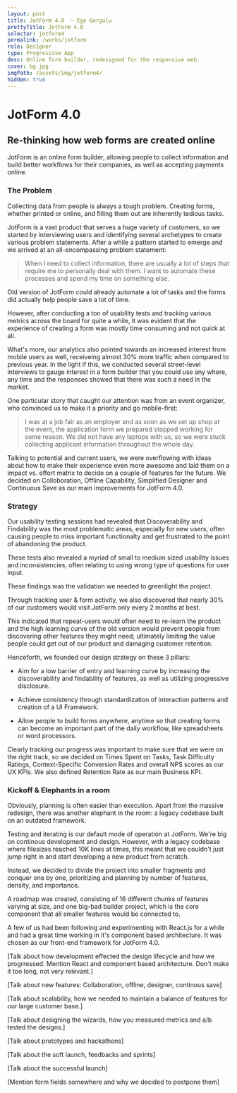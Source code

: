 ```yaml
---
layout: post
title: JotForm 4.0  — Ege Gorgulu
prettyTitle: JotForm 4.0
selector: jotform4
permalink: /works/jotform
role: Designer
type: Progressive App
desc: Online form builder, redesigned for the responsive web.
cover: bg.jpg
imgPath: /assets/img/jotform4/
hidden: true
---
```


# JotForm 4.0

## Re-thinking how web forms are created online

JotForm is an online form builder, allowing people to collect information and build better workflows for their companies, as well as accepting payments online.

### The Problem

Collecting data from people is always a tough problem. Creating forms, whether printed or online, and filling them out are inherently tedious tasks. 

JotForm is a vast product that serves a huge variety of customers, so we started by interviewing users and identifying several archetypes to create various problem statements. After a while a pattern started to emerge and we arrived at an all-encompassing problem statement:

> When I need to collect information, there are usually a lot of steps that require me to personally deal with them. I want to automate these processes and spend my time on something else.

Old version of JotForm could already automate a lot of tasks and the forms did actually help people save a lot of time. 

However, after conducting a ton of usability tests and tracking various metrics across the board for quite a while, it was evident that the experience of creating a form was mostly time consuming and not quick at all.

What's more, our analytics also pointed towards an increased interest from mobile users as well, receiveing almost 30% more traffic when compared to previous year. In the light if this, we conducted several street-level interviews to gauge interest in a form builder that you could use any where, any time and the responses showed that there was such a need in the market. 

One particular story that caught our attention was from an event organizer, who convinced us to make it a priority and go mobile-first:

> I was at a job fair as an employer and as soon as we set up shop at the event, the application form we prepared stopped working for some reason. We did not have any laptops with us, so we were stuck collecting applicant information throughout the whole day. 

Talking to potential and current users, we were overflowing with ideas about how to make their experience even more awesome and laid them on a impact vs. effort matrix to decide on a couple of features for the future. We decided on Colloboration, Offline Capability, Simplified Designer and Continuous Save as our main improvements for JotForm 4.0.

### Strategy

Our usability testing sessions had revealed that Discoverability and Findability was the most problematic areas, especially for new users, often causing people to miss important functionalty and get frustrated to the point of abandoning the product. 

These tests also revealed a myriad of small to medium sized usability issues and inconsistencies, often relating to using wrong type of questions for user input. 

These findings was the validation we needed to greenlight the project.

Through tracking user & form activity, we also discovered that nearly 30% of our customers would visit JotForm only every 2 months at best. 

This indicated that repeat-users would often need to re-learn the product and the high learning curve of the old version would prevent people from discovering other features they might need; ultimately limiting the value people could get out of our product and damaging customer retention.

Henceforth, we founded our design strategy on these 3 pillars: 

- Aim for a low barrier of entry and learning curve by increasing the discoverability and findability of features, as well as utilizing progressive disclosure.

- Achieve consistency through standardization of interaction patterns and creation of a UI Framework.

- Allow people to build forms anywhere, anytime so that creating forms can become an important part of the daily workflow, like spreadsheets or word processors.

Clearly tracking our progress was important to make sure that we were on the right track, so we decided on Times Spent on Tasks, Task Difficulty Ratings, Context-Specific Conversion Rates and overall NPS scores as our UX KPIs. We also defined Retention Rate as our main Business KPI.

### Kickoff & Elephants in a room

Obviously, planning is often easier than execution. Apart from the massive redesign, there was another elephant in the room: a legacy codebase built on an outdated framework.

 Testing and iterating is our default mode of operation at JotForm. We're big on continous development and design. However, with a legacy codebase where filesizes reached 10K lines at times, this meant that we couldn't just jump right in and start developing a new product from scratch. 

Instead, we decided to divide the project into smaller fragments and conquer one by one, prioritizing and planning by number of features, density, and importance.

A roadmap was created, consisting of 16 different chunks of features varying at size, and one big-bad builder project, which is the core component that all smaller features would be connected to. 

A few of us had been following and experimenting with React.js for a while and had a great time working in it's component based architecture. It was chosen as our front-end framework for JotForm 4.0.



[Talk about how development effected the design lifecycle and how we progrressed. Mention React and component based architecture. Don't make it too long, not very relevant.]

[Talk about new features: Collaboration, offline, designer, continous save]

[Talk about scalability, how we needed to maintain a balance of features for our large customer base.]

[Talk about designing the wizards, how you measured metrics and a/b tested the designs.]

[Talk about prototypes and hackathons]

[Talk about the soft launch, feedbacks and sprints]

[Talk about the successful launch]

[Mention form fields somewhere and why we decided to postpone them]









